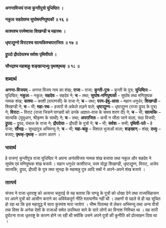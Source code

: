 #### अनन्तविजयं राजा कुन्तीपुत्रो युधिष्ठिरः ।
#### नकुलः सहदेवश्च सुघोषमणिपुष्पकौ ॥ १६ ॥
#### काश्यश्च परमेष्वासः शिखण्डी च महारथः ।
#### धृष्टद्युम्नो विराटश्च सात्यकिश्चापराजितः ॥ १७ ॥
#### द्रुपदो द्रौपदेयाश्च सर्वशः पृथिवीपते ।
#### सौभद्रश्च महाबाहुः शङ्खान्दध्मुः पृथक्पृथक् ॥ १८ ॥

### शब्दार्थ

**अनन्त-विजयम्** – अनन्त विजय नाम का शंख; **राजा** – राजा; **कुन्ती-पुत्रः** – कुन्ती के पुत्र; **युधिष्ठिरः** – युधिष्ठिर; **नकुलः** – नकुल; **सहदेवः** – सहदेव ने; **च** – तथा; **सुघोष-मणिपुष्पकौ** – सुघोष तथा मणिपुष्पक नामक शंख; **काश्यः** – काशी (वाराणसी) के राजा ने; **च** – तथा; **परम-ईषु-आसः** – महान धनुर्धर; **शिखण्डी** – शिखण्डी ने; **च** – भी; **महा-रथः** – हजारों से अकेले लड़ने वाले; **धृष्टद्युम्नः** – धृष्टद्युम्न (राजा द्रुपद के पुत्र) ने; **विराटः** – विराट (राजा जिसने पाण्डवों को उनके अज्ञात-वास के समय शरण दी) ने; **च** – भी; **सात्यकिः** – सात्यकि (युयुधान, श्रीकृष्ण के साथी) ने; **च** – तथा; **अपराजितः** – कभी न जीता जाने वाला, सदा विजयी; **द्रुपदः** – द्रुपद, पंचाल के राजा ने; **द्रौपदेयाः** – द्रौपदी के पुत्रों ने; **च** – भी; **सर्वशः** – सभी; **पृथिवी-पते** – हे राजा; **सौभद्रः** – सुभद्रापुत्र अभिमन्यु ने; **च** – भी; **महा-बाहुः** – विशाल भुजाओं वाला; **शङ्खान्** – शंख; **दध्मुः** – बजाए; **पृथक्-पृथक्** – अलग अलग ।

### भावार्थ

हे राजन्! कुन्तीपुत्र राजा युधिष्ठिर ने अपना अनंतविजय नामक शंख बजाया तथा नकुल और सहदेव ने सुघोष एवं मणिपुष्पक शंख बजाये । महान धनुर्धर काशीराज, परम योद्धा शिखण्डी, धृष्टद्युम्न, विराट, अजेय सात्यकि, द्रुपद, द्रौपदी के पुत्र तथा सुभद्रा के महाबाहु पुत्र आदि सबों ने अपने-अपने शंख बजाये ।

### तात्पर्य

संजय ने राजा धृतराष्ट्र को अत्यन्त चतुराई से यह बताया कि पाण्डु के पुत्रों को धोखा देने तथा राज्यसिंहासन पर अपने पुत्रों को आसीन कराने का अविवेकपूर्ण नीति श्लाघनीय नहीं थी । लक्षणों से पहले से ही यह सूचित हो रहा था कि इस महायुद्ध में सारा कुरुवंश मारा जायेगा । भीष्म पितामह से लेकर अभिमन्यु तथा अन्य पौत्रों तक विश्व के अनेक देशों के राजाओं समेत उपस्थित सारे के सारे लोगों का विनाश निश्चित था । यह सारी दुर्घटना राजा धृतराष्ट्र के कारण होने जा रही थी क्योंकि उसने अपने पुत्रों की कुनीति को प्रोत्साहन दिया था ।